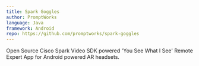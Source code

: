 ```yaml
---
title: Spark Goggles
author: PromptWorks
language: Java
framework: Android
repo: https://github.com/promptworks/spark-goggles
---
```


Open Source Cisco Spark Video SDK powered 'You See What I See' Remote Expert App for Android powered AR headsets.

